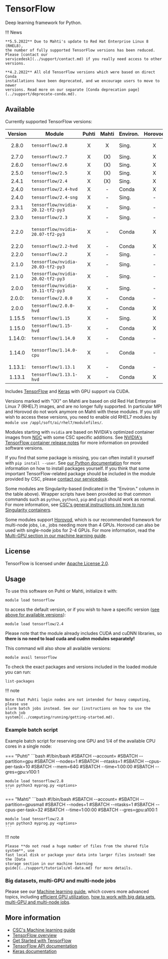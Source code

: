 # TensorFlow

Deep learning framework for Python.

!!! News

    **5.5.2022** Due to Mahti's update to Red Hat Enterprise Linux 8 (RHEL8),
    the number of fully supported TensorFlow versions has been reduced. Please [contact our
    servicedesk](../support/contact.md) if you really need access to other versions.

    **4.2.2022** All old TensorFlow versions which were based on direct Conda
    installations have been deprecated, and we encourage users to move to newer
    versions. Read more on our separate [Conda deprecation page](../support/deprecate-conda.md).


## Available

Currently supported TensorFlow versions:

| Version | Module                            | Puhti | Mahti | Environ. | Horovod | Notes                                |
|:-------:|-----------------------------------|:-----:|:-----:|----------|:-------:|--------------------------------------|
| 2.8.0   | `tensorflow/2.8`                  | X     | X     | Sing.    | X       | default version                      |
| 2.7.0   | `tensorflow/2.7`                  | X     | (X)   | Sing.    | X       |                                      |
| 2.6.0   | `tensorflow/2.6`                  | X     | (X)   | Sing.    | X       |                                      |
| 2.5.0   | `tensorflow/2.5`                  | X     | (X)   | Sing.    | X       |                                      |
| 2.4.1   | `tensorflow/2.4`                  | X     | (X)   | Sing.    | X       |                                      |
| 2.4.0   | `tensorflow/2.4-hvd`              | X     | -     | Conda    | X       | *deprecated*                         |
| 2.4.0   | `tensorflow/2.4-sng`              | X     | -     | Sing.    | -       |                                      |
| 2.3.1   | `tensorflow/nvidia-20.12-tf2-py3` | X     | -     | Sing.    | -       |                                      |
| 2.3.0   | `tensorflow/2.3`                  | X     | -     | Sing.    | -       |                                      |
| 2.2.0   | `tensorflow/nvidia-20.07-tf2-py3` | X     | -     | Conda    | X       | experimental Horovod support         |
| 2.2.0   | `tensorflow/2.2-hvd`              | X     | -     | Conda    | X       | *deprecated*                         |
| 2.2.0   | `tensorflow/2.2`                  | X     | -     | Sing.    | -       |                                      |
| 2.1.0   | `tensorflow/nvidia-20.03-tf2-py3` | X     | -     | Sing.    | -       |                                      |
| 2.1.0   | `tensorflow/nvidia-20.02-tf2-py3` | X     | -     | Sing.    | -       |                                      |
| 2.0.0   | `tensorflow/nvidia-19.11-tf2-py3` | X     | -     | Sing.    | -       |                                      |
| 2.0.0:  | `tensorflow/2.0.0`                | X     | -     | Conda    | -       | *deprecated*                         |
| 2.0.0   | `tensorflow/2.0.0-hvd`            | X     | -     | Conda    | X       | *deprecated*                         |
| 1.15.5  | `tensorflow/1.15`                 | X     | -     | Sing.    | X       |                                      |
| 1.15.0  | `tensorflow/1.15-hvd`             | X     | -     | Conda    | X       | *deprecated*                         |
| 1.14.0: | `tensorflow/1.14.0`               | X     | -     | Conda    | -       | *deprecated*                         |
| 1.14.0  | `tensorflow/1.14.0-cpu`           | X     | -     | Conda    | -       | *deprecated*,<br/> optimized for CPU |
| 1.13.1: | `tensorflow/1.13.1`               | X     | -     | Conda    | -       | *deprecated*                         |
| 1.13.1  | `tensorflow/1.13.1-hvd`           | X     | -     | Conda    | X       | *deprecated*                         |

Includes [TensorFlow](https://www.tensorflow.org/) and
[Keras](https://keras.io/) with GPU support via CUDA.

Versions marked with "(X)" on Mahti are based on old Red Hat Enterprise Linux 7
(RHEL7) images, and are no longer fully supported. In particular MPI and Horovod
do not work anymore on Mahti with these modules. If you still wish to access
these versions, you need to enable old RHEL7 modules by `module use
/appl/soft/ai/rhel7/modulefiles/`.

Modules starting with `nvidia` are based on NVIDIA's optimized container images
from [NGC](https://ngc.nvidia.com/catalog/containers/nvidia:tensorflow) with
some CSC specific additions. See [NVIDIA's TensorFlow container release
notes](https://docs.nvidia.com/deeplearning/frameworks/tensorflow-release-notes/index.html)
for more information on provided software versions.

If you find that some package is missing, you can often install it yourself with
`pip install --user`. See [our Python
documentation](python.md#installing-python-packages-to-existing-modules) for
more information on how to install packages yourself. If you think that some
important TensorFlow-related package should be included in the module provided
by CSC, please [contact our servicedesk](../support/contact.md).

Some modules are Singularity-based (indicated in the "Environ." column in the
table above). Wrapper scripts have been provided so that common commands such as
`python`, `python3`, `pip` and `pip3` should work as normal. For more
information, see [CSC's general instructions on how to run Singularity
containers](../computing/containers/run-existing.md).

Some modules support [Horovod](https://horovod.ai/), which is our recommended
framework for multi-node jobs, i.e., jobs needing more than 4
GPUs. Horovod can also be used with single-node jobs for 2-4 GPUs. For more
information, read the [Multi-GPU section in our machine learning
guide](../support/tutorials/ml-multi.md).


## License

TensorFlow is licensed under [Apache License
2.0](https://github.com/tensorflow/tensorflow/blob/master/LICENSE).

## Usage

To use this software on Puhti or Mahti, initialize it with:

```text
module load tensorflow
```

to access the default version, or if you wish to have a specific version ([see
above for available versions](#available)):

```text
module load tensorflow/2.4
```

Please note that the module already includes CUDA and cuDNN libraries, so
**there is no need to load cuda and cudnn modules separately!**

This command will also show all available versions:

```text
module avail tensorflow
```

To check the exact packages and versions included in the loaded module you can
run:

```text
list-packages
```

!!! note 

    Note that Puhti login nodes are not intended for heavy computing, please use
    slurm batch jobs instead. See our [instructions on how to use the batch job
    system](../computing/running/getting-started.md).

### Example batch script

Example batch script for reserving one GPU and 1/4 of the available CPU cores in
a single node:

=== "Puhti"
    ```bash
    #!/bin/bash
    #SBATCH --account=<project>
    #SBATCH --partition=gpu
    #SBATCH --nodes=1
    #SBATCH --ntasks=1
    #SBATCH --cpus-per-task=10
    #SBATCH --mem=64G
    #SBATCH --time=1:00:00
    #SBATCH --gres=gpu:v100:1
    
    module load tensorflow/2.8
    srun python3 myprog.py <options>
    ```
    
=== "Mahti"
    ```bash
    #!/bin/bash
    #SBATCH --account=<project>
    #SBATCH --partition=gpusmall
    #SBATCH --nodes=1
    #SBATCH --ntasks=1
    #SBATCH --cpus-per-task=32
    #SBATCH --time=1:00:00
    #SBATCH --gres=gpu:a100:1
    
    module load tensorflow/2.8
    srun python3 myprog.py <options>
    ```


!!! note

    Please **do not read a huge number of files from the shared file system**, use
    fast local disk or package your data into larger files instead! See the [Data
    storage section in our machine learning
    guide](../support/tutorials/ml-data.md) for more details.

### Big datasets, multi-GPU and multi-node jobs

Please see our [Machine learning guide](../support/tutorials/ml-guide.md), which
covers more advanced topics, including [efficient GPU
utilization](../support/tutorials/gpu-ml.md), [how to work with big data
sets](../support/tutorials/ml-data.md), [multi-GPU and multi-node
jobs](../support/tutorials/ml-multi.md).


## More information

- [CSC's Machine learning guide](../support/tutorials/ml-guide.md)
- [TensorFlow overview](https://www.tensorflow.org/overview/)
- [Get Started with TensorFlow](https://www.tensorflow.org/tutorials)
- [TensorFlow API documentation](https://www.tensorflow.org/api_docs/python/tf)
- [Keras documentation](https://keras.io/)
